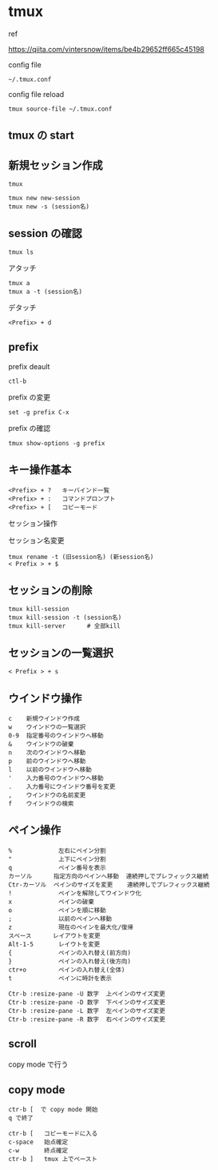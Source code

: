 
# tmux

ref

https://qiita.com/vintersnow/items/be4b29652ff665c45198


config file

```
~/.tmux.conf
```


config file reload

```
tmux source-file ~/.tmux.conf
```


## tmux の start


## 新規セッション作成

```
tmux

tmux new new-session
tmux new -s (session名)
```


## session の確認

```
tmux ls
```


アタッチ 

```
tmux a 
tmux a -t (session名)
```


デタッチ

```
<Prefix> + d
```


## prefix

prefix deault

```
ctl-b
```

prefix の変更

```
set -g prefix C-x
```

prefix の確認

```
tmux show-options -g prefix
```


## キー操作基本

```
<Prefix> + ?   キーバインド一覧
<Prefix> + :   コマンドプロンプト
<Prefix> + [   コピーモード
```

セッション操作


セッション名変更

```
tmux rename -t (旧session名) (新session名)
< Prefix > + $
```

## セッションの削除

```
tmux kill-session     
tmux kill-session -t (session名)
tmux kill-server      # 全部kill
```


## セッションの一覧選択

```
< Prefix > + s
```


## ウインドウ操作

```
c    新規ウインドウ作成
w    ウインドウの一覧選択
0-9  指定番号のウインドウへ移動
&    ウインドウの破棄
n    次のウインドウへ移動
p    前のウインドウへ移動
l    以前のウインドウへ移動
'    入力番号のウインドウへ移動
.    入力番号にウインドウ番号を変更
,    ウインドウの名前変更
f    ウインドウの検索
```


## ペイン操作

```
%             左右にペイン分割
"             上下にペイン分割
q             ペイン番号を表示
カーソル      指定方向のペインへ移動  連続押しでプレフィックス継続
Ctr-カーソル  ペインのサイズを変更    連続押しでプレフィックス継続
!             ペインを解除してウインドウ化
x             ペインの破棄
o             ペインを順に移動
;             以前のペインへ移動
z             現在のペインを最大化/復帰
スペース      レイアウトを変更
Alt-1-5       レイウトを変更
{             ペインの入れ替え(前方向)
}             ペインの入れ替え(後方向)
ctr+o         ペインの入れ替え(全体)
t             ペインに時計を表示
```

```
Ctr-b :resize-pane -U 数字  上ペインのサイズ変更
Ctr-b :resize-pane -D 数字  下ペインのサイズ変更
Ctr-b :resize-pane -L 数字  左ペインのサイズ変更
Ctr-b :resize-pane -R 数字  右ペインのサイズ変更
```


## scroll

copy mode で行う


## copy mode

```
ctr-b [  で copy mode 開始
q で終了
```


```
ctr-b [   コピーモードに入る
c-space   始点確定
c-w       終点確定
ctr-b ]   tmux 上でペースト
```



